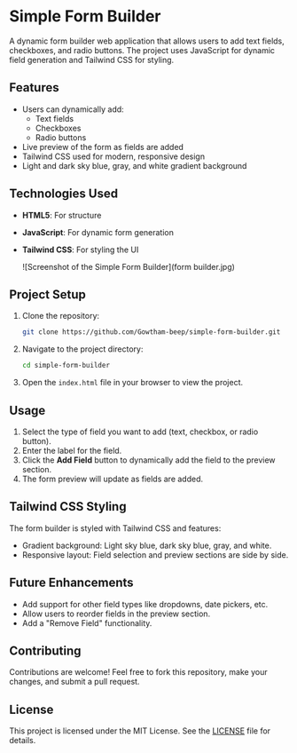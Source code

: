 # Simple Form Builder

A dynamic form builder web application that allows users to add text fields, checkboxes, and radio buttons. The project uses JavaScript for dynamic field generation and Tailwind CSS for styling.

## Features

- Users can dynamically add:
  - Text fields
  - Checkboxes
  - Radio buttons
- Live preview of the form as fields are added
- Tailwind CSS used for modern, responsive design
- Light and dark sky blue, gray, and white gradient background

## Technologies Used

- **HTML5**: For structure
- **JavaScript**: For dynamic form generation
- **Tailwind CSS**: For styling the UI

  ![Screenshot of the Simple Form Builder](form builder.jpg)


## Project Setup

1. Clone the repository:

    ```bash
    git clone https://github.com/Gowtham-beep/simple-form-builder.git
    ```

2. Navigate to the project directory:

    ```bash
    cd simple-form-builder
    ```

3. Open the `index.html` file in your browser to view the project.

## Usage

1. Select the type of field you want to add (text, checkbox, or radio button).
2. Enter the label for the field.
3. Click the **Add Field** button to dynamically add the field to the preview section.
4. The form preview will update as fields are added.

## Tailwind CSS Styling

The form builder is styled with Tailwind CSS and features:
- Gradient background: Light sky blue, dark sky blue, gray, and white.
- Responsive layout: Field selection and preview sections are side by side.

## Future Enhancements

- Add support for other field types like dropdowns, date pickers, etc.
- Allow users to reorder fields in the preview section.
- Add a "Remove Field" functionality.

## Contributing

Contributions are welcome! Feel free to fork this repository, make your changes, and submit a pull request.

## License

This project is licensed under the MIT License. See the [LICENSE](LICENSE) file for details.
